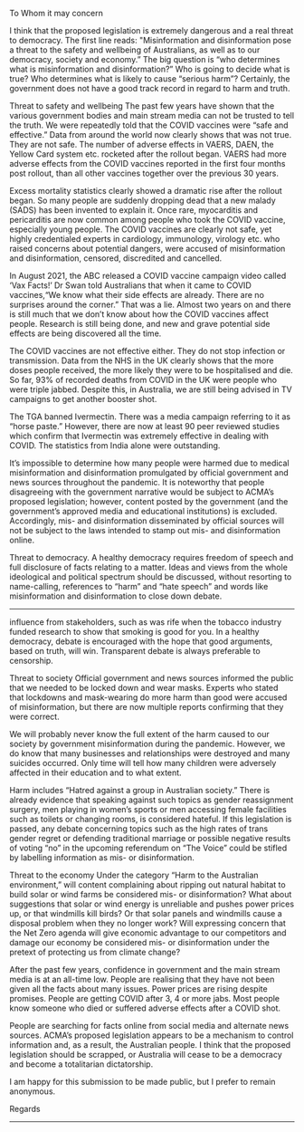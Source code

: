 To Whom it may concern

I think that the proposed legislation is extremely dangerous and a real threat to democracy. The first line reads: "Misinformation
and disinformation pose a threat to the safety and wellbeing of Australians, as well as to our democracy, society and economy.”
The big question is “who determines what is misinformation and disinformation?” Who is going to decide what is true? Who
determines what is likely to cause “serious harm”? Certainly, the government does not have a good track record in regard to
harm and truth.

Threat to safety and wellbeing
The past few years have shown that the various government bodies and main stream media can not be trusted to tell the truth.
We were repeatedly told that the COVID vaccines were “safe and effective.” Data from around the world now clearly shows
that was not true. They are not safe. The number of adverse effects in VAERS, DAEN, the Yellow Card system etc. rocketed
after the rollout began. VAERS had more adverse effects from the COVID vaccines reported in the first four months post
rollout, than all other vaccines together over the previous 30 years.

Excess mortality statistics clearly showed a dramatic rise after the rollout began. So many people are suddenly dropping dead
that a new malady (SADS) has been invented to explain it. Once rare, myocarditis and pericarditis are now common among
people who took the COVID vaccine, especially young people. The COVID vaccines are clearly not safe, yet highly
credentialed experts in cardiology, immunology, virology etc. who raised concerns about potential dangers, were accused of
misinformation and disinformation, censored, discredited and cancelled.

In August 2021, the ABC released a COVID vaccine campaign video called ‘Vax Facts!’ Dr Swan told Australians that when it
came to COVID vaccines,“We know what their side effects are already. There are no surprises around the corner.” That was a
lie. Almost two years on and there is still much that we don’t know about how the COVID vaccines affect people. Research is
still being done, and new and grave potential side effects are being discovered all the time.

The COVID vaccines are not effective either. They do not stop infection or transmission. Data from the NHS in the UK clearly
shows that the more doses people received, the more likely they were to be hospitalised and die. So far, 93% of recorded
deaths from COVID in the UK were people who were triple jabbed. Despite this, in Australia, we are still being advised in TV
campaigns to get another booster shot.

The TGA banned Ivermectin. There was a media campaign referring to it as “horse paste.” However, there are now at least 90
peer reviewed studies which confirm that Ivermectin was extremely effective in dealing with COVID. The statistics from India
alone were outstanding.

It’s impossible to determine how many people were harmed due to medical misinformation and disinformation promulgated by
official government and news sources throughout the pandemic. It is noteworthy that people disagreeing with the government
narrative would be subject to ACMA’s proposed legislation; however, content posted by the government (and the government’s
approved media and educational institutions) is excluded. Accordingly, mis- and disinformation disseminated by official sources
will not be subject to the laws intended to stamp out mis- and disinformation online.

Threat to democracy.
A healthy democracy requires freedom of speech and full disclosure of facts relating to a matter. Ideas and views from the whole
ideological and political spectrum should be discussed, without resorting to name-calling, references to “harm” and “hate speech”
and words like misinformation and disinformation to close down debate.


-----

influence from stakeholders, such as was rife when the tobacco industry funded research to show that smoking is good for you.
In a healthy democracy, debate is encouraged with the hope that good arguments, based on truth, will win. Transparent debate is
always preferable to censorship.

Threat to society
Official government and news sources informed the public that we needed to be locked down and wear masks. Experts who
stated that lockdowns and mask-wearing do more harm than good were accused of misinformation, but there are now multiple
reports confirming that they were correct.

We will probably never know the full extent of the harm caused to our society by government misinformation during the
pandemic. However, we do know that many businesses and relationships were destroyed and many suicides occurred. Only time
will tell how many children were adversely affected in their education and to what extent.

Harm includes “Hatred against a group in Australian society.” There is already evidence that speaking against such topics as
gender reassignment surgery, men playing in women’s sports or men accessing female facilities such as toilets or changing rooms,
is considered hateful. If this legislation is passed, any debate concerning topics such as the high rates of trans gender regret or
defending traditional marriage or possible negative results of voting “no” in the upcoming referendum on “The Voice” could be
stifled by labelling information as mis- or disinformation.

Threat to the economy
Under the category “Harm to the Australian environment,” will content complaining about ripping out natural habitat to build solar
or wind farms be considered mis- or disinformation? What about suggestions that solar or wind energy is unreliable and pushes
power prices up, or that windmills kill birds? Or that solar panels and windmills cause a disposal problem when they no longer
work? Will expressing concern that the Net Zero agenda will give economic advantage to our competitors and damage our
economy be considered mis- or disinformation under the pretext of protecting us from climate change?

After the past few years, confidence in government and the main stream media is at an all-time low. People are realising that they
have not been given all the facts about many issues. Power prices are rising despite promises. People are getting COVID after 3,
4 or more jabs. Most people know someone who died or suffered adverse effects after a COVID shot.

People are searching for facts online from social media and alternate news sources. ACMA’s proposed legislation appears to be
a mechanism to control information and, as a result, the Australian people. I think that the proposed legislation should be
scrapped, or Australia will cease to be a democracy and become a totalitarian dictatorship.

I am happy for this submission to be made public, but I prefer to remain anonymous.

Regards


-----

